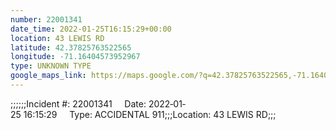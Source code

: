 ```yaml
---
number: 22001341
date_time: 2022-01-25T16:15:29+00:00
location: 43 LEWIS RD
latitude: 42.37825763522565
longitude: -71.16404573952967
type: UNKNOWN TYPE
google_maps_link: https://maps.google.com/?q=42.37825763522565,-71.16404573952967
---
```


;;;;;;Incident #: 22001341     Date: 2022‐01‐25 16:15:29     Type: ACCIDENTAL 911;;;Location: 43 LEWIS RD;;;
